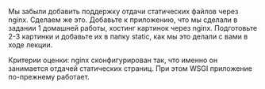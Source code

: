 Мы забыли добавить поддержку отдачи статических файлов через nginx. Сделаем же это. Добавьте к приложению, что мы сделали в задании 1 домашней работы, хостинг картинок через nginx. Подготовьте 2-3 картинки и добавьте их в папку static, как мы это делали с вами в ходе лекции.

Критерии оценки: nginx сконфигурирован так, что именно он занимается отдачей статических страниц. При этом WSGI приложение по-прежнему работает.
